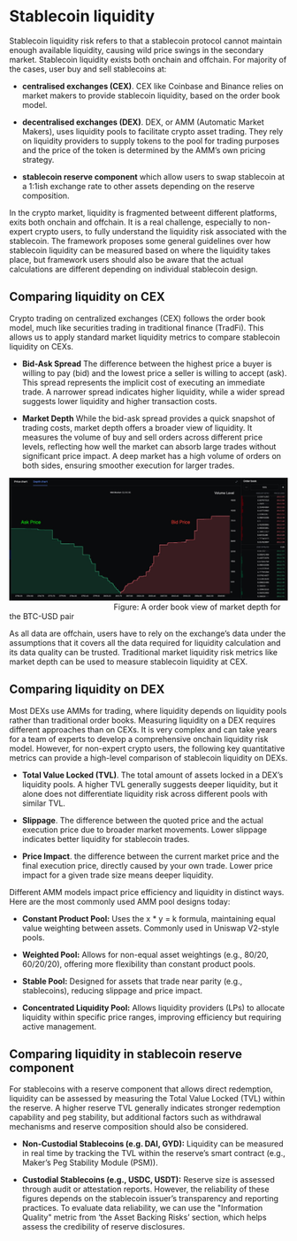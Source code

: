 # Stablecoin liquidity

Stablecoin liquidity risk refers to that a stablecoin protocol cannot maintain enough available liquidity, causing wild price swings in the secondary market. Stablecoin liquidity exists both onchain and offchain. For majority of the cases, user buy and sell stablecoins at:

- **centralised exchanges (CEX)**. CEX  like Coinbase and Binance relies on market makers to provide stablecoin liquidity, based on the order book model. 

- **decentralised exchanges (DEX)**. DEX, or AMM (Automatic Market Makers), uses liquidity pools to facilitate crypto asset trading. They rely on liquidity providers to supply tokens to the pool for trading purposes and the price of the token is determined by the AMM’s own pricing strategy. 

- **stablecoin reserve component** which allow users to swap stablecoin at a 1:1ish exchange rate to other assets depending on the reserve composition. 


In the crypto market, liquidity is fragmented betweent different platforms, exits both onchain and offchain. It is a real challenge, especially to non-expert crypto users, to fully understand the liquidity risk associated with the stablecoin. The framework proposes some general guidelines over how stablecoin liquidity can be measured based on where the liquidity takes place, but framework users should also be aware that the actual calculations are different depending on individual stablecoin design.

## **Comparing liquidity on CEX**

Crypto trading on centralized exchanges (CEX) follows the order book model, much like securities trading in traditional finance (TradFi). This allows us to apply standard market liquidity metrics to compare stablecoin liquidity on CEXs.

- **Bid-Ask Spread**
The difference between the highest price a buyer is willing to pay (bid) and the lowest price a seller is willing to accept (ask). This spread represents the implicit cost of executing an immediate trade. A narrower spread indicates higher liquidity, while a wider spread suggests lower liquidity and higher transaction costs.

- **Market Depth**
While the bid-ask spread provides a quick snapshot of trading costs, market depth offers a broader view of liquidity. It measures the volume of buy and sell orders across different price levels, reflecting how well the market can absorb large trades without significant price impact. A deep market has a high volume of orders on both sides, ensuring smoother execution for larger trades.

![alt_text](https://github.com/tamamatammy/sraf/blob/main/research/images/market_depth.jpg)
$~~~~~~~~~~~~~~~~~~~~~~~~~~~~~~~~~~~~~~~~~~~~~~~$ Figure: A order book view of market depth for the BTC-USD pair

As all data are offchain, users have to rely on the exchange’s data under the assumptions that it covers all the data required for liquidity calculation and its data quality can be trusted. Traditional market liquidity risk metrics like market depth can be used to measure stablecoin liquidity at CEX.


## **Comparing liquidity on DEX**

Most DEXs use AMMs for trading, where liquidity depends on liquidity pools rather than traditional order books. Measuring liquidity on a DEX requires different approaches than on CEXs. It is very complex and can take years for a team of experts to develop a comprehensive onchain liquidity risk model. However, for non-expert crypto users, the following key quantitative metrics can provide a high-level comparison of stablecoin liquidity on DEXs.


- **Total Value Locked (TVL)**. The total amount of assets locked in a DEX’s liquidity pools. A higher TVL generally suggests deeper liquidity, but it alone does not differentiate liquidity risk across different pools with similar TVL.

- **Slippage**. The difference between the quoted price and the actual execution price due to broader market movements. Lower slippage indicates better liquidity for stablecoin trades.

- **Price Impact**. the difference between the current market price and the final execution price,  directly caused by your own trade. Lower price impact for a given trade size means deeper liquidity.



Different AMM models impact price efficiency and liquidity in distinct ways. Here are the most commonly used AMM pool designs today:

- **Constant Product Pool:** Uses the x * y = k formula, maintaining equal value weighting between assets. Commonly used in Uniswap V2-style pools.
  
- **Weighted Pool:** Allows for non-equal asset weightings (e.g., 80/20, 60/20/20), offering more flexibility than constant product pools.
  
- **Stable Pool:** Designed for assets that trade near parity (e.g., stablecoins), reducing slippage and price impact.
  
- **Concentrated Liquidity Pool:** Allows liquidity providers (LPs) to allocate liquidity within specific price ranges, improving efficiency but requiring active management.



## **Comparing liquidity in stablecoin reserve component**
For stablecoins with a reserve component that allows direct redemption, liquidity can be assessed by measuring the Total Value Locked (TVL) within the reserve. A higher reserve TVL generally indicates stronger redemption capability and peg stability, but additional factors such as withdrawal mechanisms and reserve composition should also be considered.

- **Non-Custodial Stablecoins (e.g. DAI, GYD):** Liquidity can be measured in real time by tracking the TVL within the reserve’s smart contract (e.g., Maker’s Peg Stability Module (PSM)).

- **Custodial Stablecoins (e.g., USDC, USDT):** Reserve size is assessed through audit or attestation reports. However, the reliability of these figures depends on the stablecoin issuer’s transparency and reporting practices. To evaluate data reliability, we can use the "Information Quality" metric from ‘the Asset Backing Risks’ section, which helps assess the credibility of reserve disclosures.






